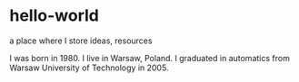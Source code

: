 # hello-world
a place where I store ideas, resources


I was born in 1980. I live in Warsaw, Poland. I graduated in automatics from Warsaw University of Technology in 2005.